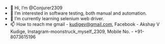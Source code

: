 - 👋 Hi, I’m @Conjurer2309
- 👀 I’m interested in software testing, both manual and automation.
- 🌱 I’m currently learning selenium web driver.
- 📫 How to reach me gmail - kudigev@gmail.com, Facebook - Akshay V Kudige, Instagram-moonstruck_myself_2309, Mobile No. - +91-8073615196

<!---
Conjurer2309/Conjurer2309 is a ✨ special ✨ repository because its `README.md` (this file) appears on your GitHub profile.
You can click the Preview link to take a look at your changes.
--->
